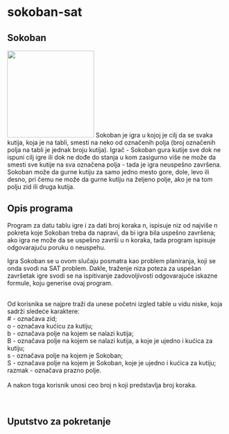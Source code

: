 # sokoban-sat

<h2>Sokoban</h2>

<img src = "http://www.matf.bg.ac.rs/p/files/126-sokoban.gif" width ="200" height ="200">
Sokoban je igra u kojoj je cilj da se svaka kutija, koja je na tabli, smesti na neko od označenih polja (broj označenih polja na tabli je jednak broju kutija). Igrač - Sokoban gura kutije sve dok ne ispuni cilj igre ili dok ne dođe do stanja u kom zasigurno više ne može da smesti sve kutije na sva označena polja - tada je igra neuspešno završena.
<br>
Sokoban može da gurne kutiju za samo jedno mesto gore, dole, levo ili desno, pri čemu ne može da gurne kutiju na željeno polje, ako je na tom polju zid ili druga kutija.

<h2>Opis programa</h2>


Program za datu tablu igre i za dati broj koraka n, ispisuje niz od najviše n pokreta koje Sokoban treba da napravi, da bi igra bila uspešno završena; ako igra ne može da se uspešno završi u n koraka, tada program ispisuje odgovarajuću poruku o neuspehu. 

Igra Sokoban se u ovom slučaju posmatra kao problem planiranja, koji se onda svodi na SAT problem. Dakle, traženje niza poteza za uspešan završetak igre svodi se na ispitivanje zadovoljivosti odgovarajuće iskazne formule, koju generise ovaj program.


<br>
Od korisnika se najpre traži da unese početni izgled table u vidu niske, koja sadrži sledeće karaktere: <br>
&#35; - označava zid;
<br>
o - označava kućicu za kutiju;
<br>
b - označava polje na kojem se nalazi kutija;
<br>
B - označava polje na kojem se nalazi kutija, a koje je ujedno i kućica za kutiju;
<br>
s - označava polje na kojem je Sokoban;
<br>
S - označava polje na kojem je Sokoban, koje je ujedno i kućica za kutiju;
<br>
razmak - označava prazno polje.
<br>
<br>
A nakon toga korisnik unosi ceo broj n koji predstavlja broj koraka. 

<br>
<br>
<br>



<h2>Uputstvo za pokretanje</h2>

